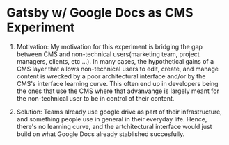 # Gatsby w/ Google Docs as CMS Experiment

1) Motivation: My motivation for this experiment is bridging the gap between CMS and non-technical users(marketing team, project managers, clients, etc ...). In many cases, the hypothetical gains of a CMS layer that allows non-technical users to edit, create, and manage content is wrecked by a poor architectural interface and/or by the CMS's interface learning curve. This often end up in developers being the ones that use the CMS where that advanvange is largely meant for the non-technical user to be in control of their content.

2) Solution: Teams already use google drive as part of their infrastructure, and something people use in general in their everyday life. Hence, there's no learning curve, and the artchitectural interface would just build on what Google Docs already stablished succesfully. 
